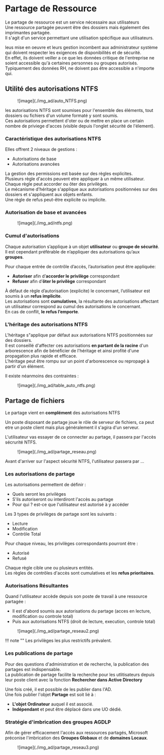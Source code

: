 # Partage de Ressource

Le partage de ressource est un service nécessaire aux utilisateurs  
Une ressource partagée peuvent être des dossiers mais également des imprimantes partagée.  
Il s'agit d'un service permettant une utilisation spécifique aux utilisateurs.  

leus mise en oeuvre et leurs gestion incombent aux administrateur système qui doivent respecter les exigences de disponibilités et de sécurité.  
En effet, ils doivent veiller a ce que les données critique de l'entreprise ne soient accessible qu'à certaines personnes ou groupes autorisés.  
Typiquement des données RH, ne doivent pas être accessible a n'importe qui.  

## Utilité des autorisations NTFS

<figure markdown=1>
![image](./img_ad/auto_NTFS.png)
</figure>

les autorisations NTFS sont soumises pour l'ensemble des éléments, tout dossiers ou fichiers d'un volume formaté y sont soumis.  
Ces autorisations permettent d'oter ou de mettre en place un certain nombre de priviege d'acces (visible depuis l'onglet sécurité de l'élement).  

### Caractéristique des autorisations NTFS

Elles offrent 2 niveaux de gestions : 

- Autorisations de base
- Autorisations avancées

La gestion des permissions est basée sur des règles explicites.  
Plusieurs règle d'accès peuvent etre appliquer à un même utilisateur.  
Chaque règle peut accorder ou ôter des privilèges.  
Le mécanisme d'héritage s'applique aux autorisations positionnées sur des dossiers et s'appliquent aux objets enfants.  
Une règle de refus peut-être explicite ou implicite.  

### Autorisation de base et avancées

<figure markdown=1>
![image](./img_ad/ntfs.png)
</figure>

### Cumul d'autorisations

Chaque autorisation s’applique à un objet **utilisateur** ou **groupe de sécurité**.  
Il est cependant préférable de n’appliquer des autorisations qu’aux **groupes**.  

Pour chaque entrée de contrôle d’accès, l’autorisation peut être appliquée:  

- **Autoriser** afin d’**accorder le privilège** correspondant  
- **Refuser** afin d’**ôter le privilège** correspondant  

À défaut de règle d’autorisation (explicite) le concernant, l’utilisateur est soumis à un **refus implicite**.  
Les autorisations sont **cumulatives**, la résultante des autorisations affectant un utilisateur correspond au cumul des autorisations le concernant.  
En cas de conflit, **le refus l’emporte**.  

### L'héritage des autorisations NTFS

L'héritage s"applique par défaut aux autorisations NTFS positionnées sur des dossiers.  
Il est conseillé d'affecter ces autorisations **en partant de la racine** d'un arborescence afin de bénéficier de l'héritage et ainsi profité d'une propagation plus rapide et efficace.  
L'héritage peut être rompu sur un point d'arborescence ou repropagé à partir d'un élément.  

Il existe néanmoins des contraintes :  

<figure markdown=1>
![image](./img_ad/table_auto_ntfs.png)
</figure>

## Partage de fichiers

Le partage vient en **complément** des autorisations NTFS  

Un poste disposant de partage joue le rôle de serveur de fichiers, ca peut etre un poste client mais plus généralement il s'agira d'un serveur.  

L'utilisateur vas essayer de ce connecter au partage, il passera par l'accès sécrurité NTFS.  

<figure markdown=1>
![image](./img_ad/partage_reseau.png)
</figure>

Avant d'arriver sur l'aspect sécurité NTFS, l'utilisateur passera par ...

### Les autorisations de partage

Les autorisations permettent de définir :  

- Quels seront les privilèges
- S'ils autoriseront ou interdiront l'accès au partage
- Pour qui ? est-ce que l'utilisateur est autorisé à y accéder

Les 3 types de privilèges de partage sont les suivants :  

- Lecture
- Modification
- Contrôle Total

Pour chaque niveau, les privilèges correspondants pourront être :  

- Autorisé
- Refusé

Chaque règle cible une ou plusieurs entités.  
Les règles de contrôles d'accès sont cumulatives et les **refus prioritaires**.  

### Autorisations Résultantes

Quand l'utilisateur accède depuis son poste de travail à une ressource partagée :  

- Il est d'abord soumis aux autorisations du partage (acces en lecture, modification ou controle total)
- Puis aux autorisations NTFS (droit de lecture, execution, controle total)

<figure markdown=1>
![image](./img_ad/partage_reseau2.png)
</figure>

!!! note ""
    Les privilèges les plus restrictifs prévalent.

### Les publications de partage

Pour des questions d'administration et de recherche, la publication des partages est indispensable.  
La publication de partage facilite la recherche pour les utlitisateurs depuis leur poste client avec la fonction **Rechercher dans Active Directory**

Une fois créé, il est possible de les publier dans l'AD.  
Une fois publier l'objet **Partage** est soit lié à :  

- **L'objet Ordinateur** auquel il est associé.
- **Indépendant** et peut être déplacé dans une UO dédié.

### Stratégie d'imbrication des groupes AGDLP

Afin de gérer efficacement l'accès aux ressources partagés, Microsoft préconise l'imbrication des **Groupes Globaux** et de **domaines Locaux**.  

<figure markdown=1>
![image](./img_ad/partage_reseau3.png)
</figure>

